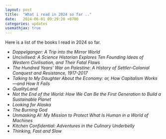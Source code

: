 ```yaml
---
layout: post
title:  "What i read in 2024 so far .."
date:   2024-06-01 09:29:20 +0700
categories: updates
usemathjax: true
---
```


Here is a list of the books I read in 2024 so far.

- *Doppelganger: A Trip into the Mirror World*
- *Uncivilised: A Science Historian Explores Ten Founding Ideas of Western Civilisation, and Their Fatal Flaws*
- *The Hundred Years' War on Palestine: A History of Settler-Colonial Conquest and Resistance, 1917-2017*
- *Talking to My Daughter About the Economy: or, How Capitalism Works—and How It Fails*
- *QualityLand*
- *Not the End of the World: How We Can Be the First Generation to Build a Sustainable Planet*
- *Looking for Alaska*
- *The Burning God*
- *Unmasking AI: My Mission to Protect What Is Human in a World of Machines*
- *Kitchen Confidential: Adventures in the Culinary Underbelly*
- *Thinking, Fast and Slow*
